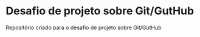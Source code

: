 # Desafio de projeto sobre Git/GutHub
Repositório criado para o desafio de projeto sobre Git/GutHub
